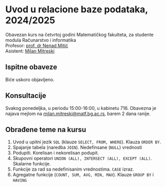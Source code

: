 # Uvod u relacione baze podataka, 2024/2025

Obavezan kurs na četvrtoj godini Matematičkog fakulteta, za studente modula Računarstvo i informatika\
Profesor: [prof. dr Nenad Mitić](http://poincare.matf.bg.ac.rs/~nenad.mitic)\
Asistent: [Milan Mitreski](http://poincare.matf.bg.ac.rs/~milan.mitreski)

## Ispitne obaveze

Biće uskoro objavljeno.

## Konsultacije

Svakog ponedeljka, u periodu 15:00-16:00, u kabinetu 716. Obavezna je najava mejlom na [milan.mitreski@matf.bg.ac.rs](mailto:milan.mitreski@matf.bg.ac.rs), barem 2 dana ranije.

## Obrađene teme na kursu

1. Uvod u upitni jezik `SQL` (klauze `SELECT, FROM, WHERE`). Klauza `ORDER BY`.
2. Spajanje tabela (naredba `JOIN`). Nedefinsane (`NULL`) vrednosti 
3. Podupiti. Korelisan i nekorelisan podupit.
4. Skupovni operatori `UNION (ALL), INTERSECT (ALL), EXCEPT (ALL)`. Skalarne funkcije.
5. Funkcije za rad sa nedefinisanim vrednostima. `CASE` izraz.
6. Agregatne funkcije (`COUNT, SUM, AVG, MIN, MAX`). Klauze `GROUP BY` i `HAVING`
